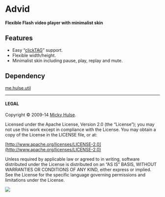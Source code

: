 # Advid

**Flexible Flash video player with minimalist skin**

## Features

* Easy “[clickTAG](http://www.123-banner.com/flashbanner_clicktag.php)” support.
* Flexible width/height.
* Minimalist skin including pause, play, replay and mute.

## Dependency

[me.hulse.util](https://github.com/mhulse/me.hulse.util)

---

#### LEGAL

Copyright © 2009-14 [Micky Hulse](http://mky.io).

Licensed under the Apache License, Version 2.0 (the “License”); you may not use this work except in compliance with the License. You may obtain a copy of the License in the LICENSE file, or at:

[http://www.apache.org/licenses/LICENSE-2.0](http://www.apache.org/licenses/LICENSE-2.0)

Unless required by applicable law or agreed to in writing, software distributed under the License is distributed on an “AS IS” BASIS, WITHOUT WARRANTIES OR CONDITIONS OF ANY KIND, either express or implied. See the License for the specific language governing permissions and limitations under the License.

<img src="https://github.global.ssl.fastly.net/images/icons/emoji/octocat.png">
